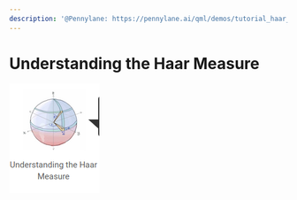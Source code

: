 ```yaml
---
description: '@Pennylane: https://pennylane.ai/qml/demos/tutorial_haar_measure.html'
---
```


# Understanding the Haar Measure

![](<../../../.gitbook/assets/grafik (1).png>)
